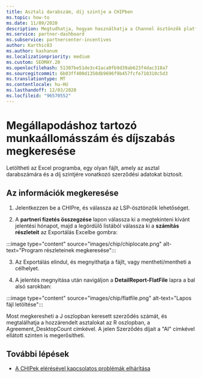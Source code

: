 ```yaml
---
title: Asztali darabszám, díj szintje a CHIPben
ms.topic: how-to
ms.date: 11/09/2020
description: Megtudhatja, hogyan használhatja a Channel ösztönzők platformot (CHIP) a szerződések asztalának darabszámára és díjszabására vonatkozó információk megkereséséhez.
ms.service: partner-dashboard
ms.subservice: partnercenter-incentives
author: Karthic83
ms.author: kashanum
ms.localizationpriority: medium
ms.custom: SEOMAY.20
ms.openlocfilehash: 51307be51de3c41aca9fb9d39ab623f4dac318a7
ms.sourcegitcommit: 6b03ff400d1350db9696f9b457fcfe710310c5d3
ms.translationtype: MT
ms.contentlocale: hu-HU
ms.lasthandoff: 12/03/2020
ms.locfileid: "96570552"
---
```

# <a name="locate-the-desktop-count-and-fee-level-for-an-agreement"></a>Megállapodáshoz tartozó munkaállomásszám és díjszabás megkeresése

Letöltheti az Excel programba, egy olyan fájlt, amely az asztal darabszámára és a díj szintjére vonatkozó szerződési adatokat biztosít.

## <a name="how-to-locate-the-information"></a>Az információk megkeresése

1. Jelentkezzen be a CHIPre, és válassza az LSP-ösztönzők lehetőséget.

2. A **partneri fizetés összegzése** lapon válassza ki a megtekinteni kívánt jelentési hónapot, majd a legördülő listából válassza ki a **számítás részleteit** az Exportálás Excelbe gombra:

:::image type="content" source="images/chip/chiplocate.png" alt-text="Program részleteinek megkeresése":::

3. Az Exportálás elindul, és megnyithatja a fájlt, vagy mentheti/mentheti a célhelyet.

4. A jelentés megnyitása után navigáljon a **DetailReport-FlatFile** lapra a bal alsó sarokban:

:::image type="content" source="images/chip/flatfile.png" alt-text="Lapos fájl letöltése":::

Most megkeresheti a J oszlopban keresett szerződés számát, és megtalálhatja a hozzárendelt asztalokat az R oszlopban, a Agreement_DesktopCount címkével. A jelen Szerződés díjait a "AI" címkével ellátott szinten is megerősítheti.

## <a name="next-steps"></a>További lépések

- [A CHIPek elérésével kapcsolatos problémák elhárítása](chip-access-trouble.md)
